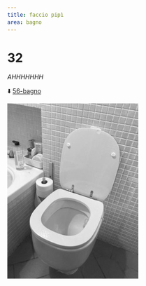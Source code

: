 ```yaml
---
title: faccio pipì
area: bagno
---
```

# 32
_AHHHHHHH_

⬇️ [56-bagno](56-bagno.md)

![foto_141](_assets/preview/foto_141.jpg)